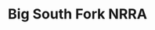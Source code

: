 ---
unit_code: "BISO"
unit_name: "Big South Fork NRRA"
unit_type: "National River and Recreation Area"
nps_region: "Southeast"
scalerank: 5
note: "null"
name: "Big South Fork NRRA"
featureclass: "National Park Service"
geojson: >-
  {"type":"Feature","properties":{},"geometry":{"type":"Polygon","coordinates":[[[-84.54585774739584,36.722493489583336],[-84.54715983072917,36.73160807291667],[-84.57613118489584,36.750935872395836],[-84.55684407552084,36.784749348958336],[-84.52303059895834,36.794392903645836],[-84.508544921875,36.770263671875],[-84.5423583984375,36.75577799479167],[-84.52303059895834,36.73160807291667],[-84.54585774739584,36.722493489583336]]]}}
number: 49
title: "Big South Fork NRRA"
---
